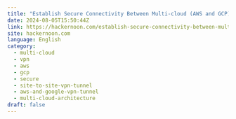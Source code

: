 ```yaml
---
title: "Establish Secure Connectivity Between Multi-cloud (AWS and GCP) Using BGP Over Site-to-Site VPN"
date: 2024-08-05T15:50:44Z
link: https://hackernoon.com/establish-secure-connectivity-between-multi-cloud-aws-and-gcp-using-bgp-over-site-to-site-vpn?source=rss&utm_medium=RSS&utm_source=news.12bit.vn
site: hackernoon.com
language: English
category:
  - multi-cloud
  - vpn
  - aws
  - gcp
  - secure
  - site-to-site-vpn-tunnel
  - aws-and-google-vpn-tunnel
  - multi-cloud-architecture
draft: false
---
```

